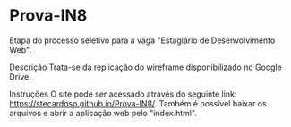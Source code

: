 # Prova-IN8
Etapa do processo seletivo para a vaga "Estagiário de Desenvolvimento Web".

Descrição
Trata-se da replicação do wireframe disponibilizado no Google Drive.

Instruções
O site pode ser acessado através do seguinte link: https://stecardoso.github.io/Prova-IN8/.
Também é possível baixar os arquivos e abrir a aplicação web pelo "index.html".
